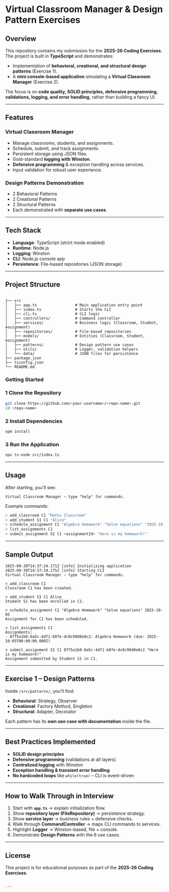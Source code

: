 # Virtual Classroom Manager & Design Pattern Exercises  

##  Overview  
This repository contains my submission for the **2025-26 Coding Exercises**. The project is built in **TypeScript** and demonstrates:  

- Implementation of **behavioral, creational, and structural design patterns** (Exercise 1).  
- A **mini console-based application** simulating a **Virtual Classroom Manager** (Exercise 2).  

The focus is on **code quality, SOLID principles, defensive programming, validations, logging, and error handling**, rather than building a fancy UI.  

---

##  Features  

### Virtual Classroom Manager  
- Manage classrooms, students, and assignments.  
- Schedule, submit, and track assignments.  
- Persistent storage using JSON files.  
- Gold-standard **logging with Winston**.  
- **Defensive programming** & exception handling across services.  
- Input validation for robust user experience.  

### Design Patterns Demonstration  
-  2 Behavioral Patterns  
-  2 Creational Patterns  
-  2 Structural Patterns  
- Each demonstrated with **separate use cases**.  

---

##  Tech Stack  
- **Language**: TypeScript (strict mode enabled)  
- **Runtime**: Node.js  
- **Logging**: Winston  
- **CLI**: Node.js console app  
- **Persistence**: File-based repositories (JSON storage)  

---

## Project Structure  

```

├── src
│   ├── app.ts                 # Main application entry point
│   ├── index.ts               # Starts the CLI
│   ├── cli.ts                 # CLI logic
│   ├── controllers/           # Command controller
│   ├── services/              # Business logic (Classroom, Student, Assignment)
│   ├── repositories/          # File-based repositories
│   ├── models/                # Entities (Classroom, Student, Assignment)
│   ├── patterns/              # Design pattern use cases
│   ├── utils/                 # Logger, validation helpers
│   └── data/                  # JSON files for persistence
├── package.json
├── tsconfig.json
└── README.md

```

### Getting Started  

### 1️ Clone the Repository  
```bash
git clone https://github.com/<your-username>/<repo-name>.git
cd <repo-name>
````

### 2️ Install Dependencies

```bash
npm install
```

### 3️ Run the Application

```bash
npx ts-node src/index.ts
```

---

##  Usage

After starting, you’ll see:

```
Virtual Classroom Manager — type "help" for commands.
```

Example commands:

```bash
> add_classroom C1 "Maths Classroom"
> add_student S1 C1 "Alice"
> schedule_assignment C1 "Algebra Homework" "Solve equations" "2025-10-05"
> list_assignments C1
> submit_assignment S1 C1 <assignmentId> "Here is my homework!"
```

---

##  Sample Output

```
2025-09-30T14:37:24.171Z [info] Initializing application
2025-09-30T14:37:24.175Z [info] Starting CLI
Virtual Classroom Manager — type "help" for commands.

> add_classroom C1
Classroom C1 has been created.

> add_student S1 C1 Alice
Student S1 has been enrolled in C1.

> schedule_assignment C1 "Algebra Homework" "Solve equations" 2025-10-05
Assignment for C1 has been scheduled.

> list_assignments C1
Assignments:
- 87f5a1b0-8a5c-4df1-b07e-dc0c99d8e8c2: Algebra Homework (due: 2025-10-05T00:00:00.000Z)

> submit_assignment S1 C1 87f5a1b0-8a5c-4df1-b07e-dc0c99d8e8c2 "Here is my homework!"
Assignment submitted by Student S1 in C1.
```

---

##  Exercise 1 – Design Patterns

Inside `/src/patterns/`, you’ll find:

* **Behavioral**: Strategy, Observer
* **Creational**: Factory Method, Singleton
* **Structural**: Adapter, Decorator

Each pattern has its **own use case with documentation** inside the file.

---

##  Best Practices Implemented

* **SOLID design principles**
* **Defensive programming** (validations at all layers)
* **Centralized logging** with Winston
* **Exception handling & transient error handling**
* **No hardcoded loops** like `while(true)` – CLI is event-driven

---

##  How to Walk Through in Interview

1. Start with **`app.ts`** → explain initialization flow.
2. Show **repository layer (FileRepository)** → persistence strategy.
3. Show **service layer** → business rules + defensive checks.
4. Walk through **CommandController** → maps CLI commands to services.
5. Highlight **Logger** → Winston-based, file + console.
6. Demonstrate **Design Patterns** with the 6 use cases.

---

##  License

This project is for educational purposes as part of the **2025-26 Coding Exercises**.

```

---

```
